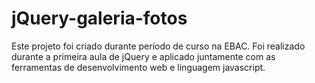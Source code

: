 # jQuery-galeria-fotos

Este projeto foi criado durante período de curso na EBAC. Foi realizado durante a primeira aula de jQuery e aplicado juntamente com as ferramentas de desenvolvimento web e linguagem javascript.

